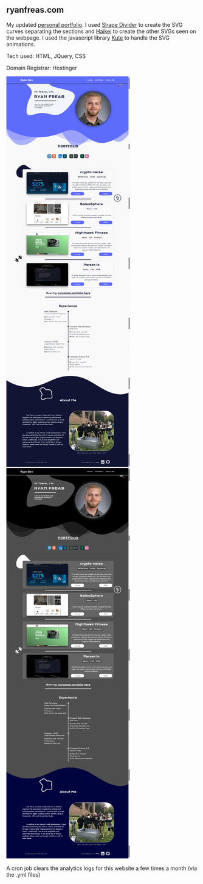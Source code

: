 ## ryanfreas.com

My updated [personal portfolio](https://ryan-dev.com/). I used [Shape Divider](https://www.shapedivider.app/) to create the SVG curves separating the sections and [Haikei](https://app.haikei.app/) to create the other 
SVGs seen on the webpage. I used the javascript library [Kute](https://thednp.github.io/kute.js/) to handle the SVG animations.

Tech used: HTML, JQuery, CSS

Domain Registrar: Hostinger

![Personal website](/assets/images/domain-light-mode.png)
![Personal website](/assets/images/domain-dark-mode1.png)

A cron job clears the analytics logs for this website a few times a month (via the .yml files)
<!--foundation.org/about /learning/publications-news/blog/irem-blogs/-->
